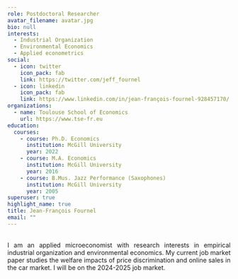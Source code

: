 ```yaml
---
role: Postdoctoral Researcher
avatar_filename: avatar.jpg
bio: null
interests:
  - Industrial Organization
  - Environmental Economics
  - Applied econometrics
social:
  - icon: twitter
    icon_pack: fab
    link: https://twitter.com/jeff_fournel
  - icon: linkedin
    icon_pack: fab
    link: https://www.linkedin.com/in/jean-françois-fournel-928457170/
organizations:
  - name: Toulouse School of Economics
    url: https://www.tse-fr.eu
education:
  courses:
    - course: Ph.D. Economics
      institution: McGill University
      year: 2022
    - course: M.A. Economics
      institution: McGill University
      year: 2016
    - course: B.Mus. Jazz Performance (Saxophones)
      institution: McGill University
      year: 2005
superuser: true
highlight_name: true
title: Jean-François Fournel
email: ""
---
```

<div style="text-align: justify"> <br> I am an applied microeconomist with research interests in empirical industrial organization and environmental economics. My current job market paper studies the welfare impacts of price discrimination and online sales in the car market. I will be on the 2024-2025 job market. </div>
